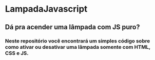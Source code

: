 # LampadaJavascript

## Dá pra acender uma lâmpada com JS puro?

### Neste repositório você encontrará um simples código sobre como ativar ou desativar uma lâmpada somente com HTML, CSS e JS.

#### 
